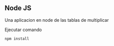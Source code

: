 

## Node JS

Una aplicacion en node de las tablas de multiplicar

Ejecutar comando


````
npm install
````